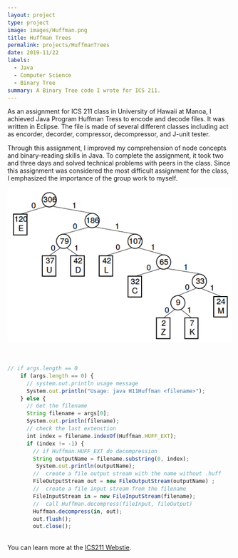 ```yaml
---
layout: project
type: project
image: images/Huffman.png
title: Huffman Trees
permalink: projects/HuffmanTrees
date: 2019-11/22
labels:
  - Java
  - Computer Science
  - Binary Tree
summary: A Binary Tree code I wrote for ICS 211.
---
```





  As an assignment for ICS 211 class in University of Hawaii at Manoa, I achieved Java Program Huffman Tress to encode and decode files. It was written in Eclipse. The file is made of several different classes including act as encorder, decorder, compressor, decompressor, and J-unit tester. 
  
  Through this assignment, I improved my comprehension of node concepts and binary-reading skills in Java. To complete the assignment, it took two and three days and solved technical problems with peers in the class. Since this assignment was considered the most difficult assignment for the class, I emphasized the importance of the group work to myself.

<div class="ui small rounded images">
  <img class="ui image" src="../images/Huffman-tree-Fig5.24.png">

  



```js


// if args.length == 0
    if (args.length == 0) {
      // system.out.println usage message
      System.out.println("Usage: java H11Huffman <filename>");
    } else {
      // Get the filename
      String filename = args[0];
      System.out.println(filename);
      // check the last extenstion
      int index = filename.indexOf(Huffman.HUFF_EXT);
      if (index != -1) {
        // if Huffman.HUFF_EXT do decompression
        String outputName = filename.substring(0, index);
         System.out.println(outputName);
        //  create a file output stream with the name without .huff
        FileOutputStream out = new FileOutputStream(outputName) ;
        //  create a file input stream from the filename
        FileInputStream in = new FileInputStream(filename);
        //  call Huffman.decompress(fileInput, fileOutput)
        Huffman.decompress(in, out);
        out.flush();
        out.close();
        
```

You can learn more at the [ICS211 Webstie](http://courses.ics.hawaii.edu/ics211f19-1/morea/120.trees/experience-H11.html).

